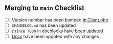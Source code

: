 ## Merging to `main` Checklist

- [ ] Version number has been bumped [in Client.php](https://github.com/trustedlogin/client/blob/main/src/Client.php#L39)
- [ ] `CHANGELOG.md` has been updated
- [ ] `@since TODO` in docblocks have been updated
- [ ] [Docs](https://trustedlogin.github.io/docs/) have been updated with any changes
